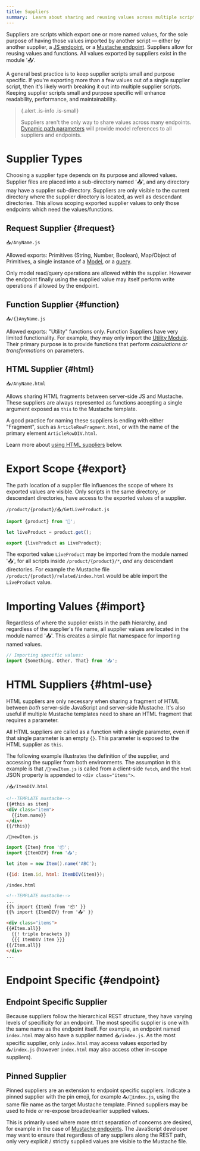 ```yaml
---
title: Suppliers
summary:  Learn about sharing and reusing values across multiple scripts and views.
---
```


Suppliers are scripts which export one or more named values, for the sole purpose of
having those values imported by another script &mdash; either by another supplier,
a [JS endpoint](/🗄/Article/endpoints/js.md), or a 
[Mustache endpoint](/🗄/Article/endpoints/mustache.md).
Suppliers allow for reusing values and functions.
All values exported by suppliers exist in the module '📤'.

A general best practice is to keep supplier scripts small and purpose specific.
If you're exporting more than a few values out of a single supplier script,
then it's likely worth breaking it out into multiple supplier scripts.
Keeping supplier scripts small and purpose specific will enhance
readability, performance, and maintainability.

> {.alert .is-info .is-small}
>
> Suppliers aren't the only way to share values across many endpoints.
> [Dynamic path parameters](/🗄/Article/endpoints/dynamic.md) will
> provide model references to all suppliers and endpoints.

# Supplier Types

Choosing a supplier type depends on its purpose and allowed values.
Supplier files are placed into a sub-directory named '📤',
and any directory may have a supplier sub-directory.
Suppliers are only visible to the current directory where
the supplier directory is located, as well as descendant directories.
This allows scoping exported supplier values to only
those endpoints which need the values/functions.

## Request Supplier {#request}

`📤/AnyName.js`

Allowed exports: Primitives (String, Number, Boolean), Map/Object of Primitives,
a single instance of a [Model](/models/), or a [query](/🗄/Article/scripting/queries.md).

Only model read/query operations are allowed within the supplier.
However the endpoint finally using the supplied value may itself perform write operations
if allowed by the endpoint.

## Function Supplier {#function}
        
`📤/{}AnyName.js`

Allowed exports: "Utility" functions only.
Function Suppliers have very limited functionality.
For example, they may only import the [Utility Module](/🗄/Article/scripting/helpers.md#util).
Their primary purpose is to provide functions that perform _calculations or transformations_ on parameters.

## HTML Supplier {#html}

`📤/AnyName.html`

Allows sharing HTML fragments between server-side JS and Mustache.
These suppliers are always represented as functions accepting a 
single argument exposed as `this` to the Mustache template.

A good practice for naming these suppliers is ending 
with either "Fragment", such as `ArticleRowFragment.html`,
or with the name of the primary element `ArticleRowDIV.html`.

Learn more about [using HTML suppliers](#html-use) below.

# Export Scope {#export}

The path location of a supplier file influences the scope
of where its exported values are visible.
Only scripts in the same directory, _or_ descendant
directories, have access to the exported values of a supplier.

```file-name
/product/{product}/📤/GetLiveProduct.js
```

```javascript
import {product} from '🔗';

let liveProduct = product.get();

export {liveProduct as LiveProduct};
```

The exported value `LiveProduct` may be imported from the module named '📤', 
for all scripts inside `/product/{product}/*`, _and_ any descendant directories.
For example the Mustache file `/product/{product}/related/index.html`
would be able import the `LiveProduct` value.

# Importing Values {#import}

Regardless of where the supplier exists in the path hierarchy, and regardless of the supplier's file name,
all supplier values are located in the module named '📤'. 
This creates a simple flat namespace for importing named values.

```javascript
// Importing specific values:
import {Something, Other, That} from '📤';
```

# HTML Suppliers {#html-use}

HTML suppliers are only necessary when sharing a fragment of HTML between *both* server-side JavaScript and server-side Mustache.
It's also useful if multiple Mustache templates need to share an HTML fragment that requires a parameter.

All HTML suppliers are called as a function with a single parameter, even if that single parameter is an empty `{}`.
This parameter is exposed to the HTML supplier as `this`.

The following example illustrates the definition of the supplier, and accessing the supplier from both environments.
The assumption in this example is that `/📮newItem.js` is called from a client-side `fetch`, 
and the `html` JSON property is appended to `<div class="items">`.

```file-name
/📤/ItemDIV.html
```
```html
<!--TEMPLATE mustache-->
{{#this as item}
<div class="item">
  {{item.name}}
</div>
{{/this}}
```

```file-name
/📮newItem.js
```
```javascript
import {Item} from '📦';
import {ItemDIV} from '📤';

let item = new Item().name('ABC');

({id: item.id, html: ItemDIV(item)});
```

```file-name
/index.html
```
```html
<!--TEMPLATE mustache-->
...
{{% import {Item} from '📦' }}
{{% import {ItemDIV} from '📤' }}

<div class="items">
{{#Item.all}}
  {{! triple brackets }}
  {{{ ItemDIV item }}} 
{{/Item.all}}
</div>
...
```

# Endpoint Specific {#endpoint}

## Endpoint Specific Supplier
       
Because suppliers follow the hierarchical REST structure, they have varying levels of specificity for an endpoint.
The most specific supplier is one with the same name as the endpoint itself.
For example, an endpoint named `index.html`
may also have a supplier named `📤/index.js`.
As the most specific supplier, only `index.html` may access values exported by `📤/index.js`
(however `index.html` may also access other in-scope suppliers).

## Pinned Supplier

Pinned suppliers are an extension to endpoint specific suppliers.
Indicate a pinned supplier with the pin emoji, for example `📤/📌index.js`,
using the same file name as the target Mustache template.
Pinned suppliers may be used to hide _or_ re-expose broader/earlier supplied values.

This is primarily used where more strict separation of concerns
are desired, for example in the case of [Mustache endpoints](/🗄/Article/endpoints/mustache.md#soc).
The JavaScript developer may want to ensure that regardless of any suppliers along the REST path,
only very explicit / strictly supplied values are visible to the Mustache file.
